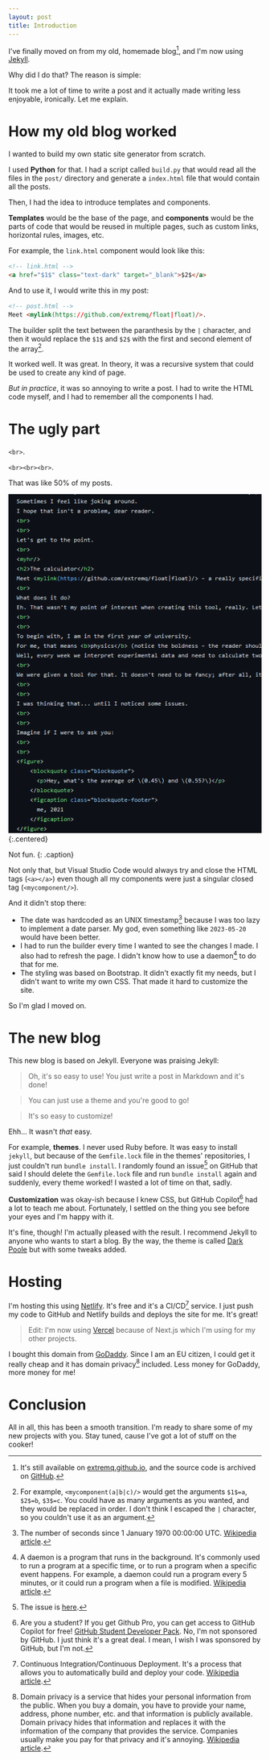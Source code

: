 ```yaml
---
layout: post
title: Introduction
---
```


I've finally moved on from my old, homemade blog[^old-blog], and I'm now using [Jekyll](https://jekyllrb.com/).

Why did I do that? The reason is simple:

It took me a lot of time to write a post and it actually made writing less enjoyable, ironically. Let me explain.

# How my old blog worked

I wanted to build my own static site generator from scratch. 

I used **Python** for that. I had a script called `build.py` that would read all the files in the `post/` directory and generate a `index.html` file that would contain all the posts.

Then, I had the idea to introduce templates and components.

**Templates** would be the base of the page, and **components** would be the parts of code that would be reused in multiple pages, such as custom links, horizontal rules, images, etc.

For example, the `link.html` component would look like this:

```html
<!-- link.html -->
<a href="$1$" class="text-dark" target="_blank">$2$</a>
```
And to use it, I would write this in my post:

```html
<!-- post.html -->
Meet <mylink(https://github.com/extremq/float|float)/>.
```

The builder split the text between the paranthesis by the `|` character, and then it would replace the `$1$` and `$2$` with the first and second element of the array[^explanation].

It worked well. It was great. In theory, it was a recursive system that could be used to create any kind of page.

*But in practice*, it was so annoying to write a post. I had to write the HTML code myself, and I had to remember all the components I had.

# The ugly part
`<br>`. 

`<br><br><br>`. 

That was like 50% of my posts.

![br](/assets/images/001/uglycode.webp){:.centered}

Not fun.
{: .caption}

Not only that, but Visual Studio Code would always try and close the HTML tags (`<a></a>`) even though all my components were just a singular closed tag (`<mycomponent/>`).

And it didn't stop there:
- The date was hardcoded as an UNIX timestamp[^unix-timestamp] because I was too lazy to implement a date parser. My god, even something like `2023-05-20` would have been better.
- I had to run the builder every time I wanted to see the changes I made. I also had to refresh the page. I didn't know how to use a daemon[^daemon] to do that for me.
- The styling was based on Bootstrap. It didn't exactly fit my needs, but I didn't want to write my own CSS. That made it hard to customize the site.

So I'm glad I moved on.

# The new blog
This new blog is based on Jekyll. Everyone was praising Jekyll:

> Oh, it's so easy to use! You just write a post in Markdown and it's done!

> You can just use a theme and you're good to go!

> It's so easy to customize!

Ehh... It wasn't *that* easy.

For example, **themes**. I never used Ruby before. It was easy to install `jekyll`, but because of the `Gemfile.lock` file in the themes' repositories, I just couldn't run `bundle install`. I randomly found an issue[^issue] on GitHub that said I should delete the `Gemfile.lock` file and run `bundle install` again and suddenly, every theme worked! I wasted a lot of time on that, sadly.

**Customization** was okay-ish because I knew CSS, but GitHub Copilot[^copilot] had a lot to teach me about. Fortunately, I settled on the thing you see before your eyes and I'm happy with it.

It's fine, though! I'm actually pleased with the result. I recommend Jekyll to anyone who wants to start a blog. By the way, the theme is called [Dark Poole](https://github.com/andrewhwanpark/dark-poole) but with some tweaks added.

# Hosting
I'm hosting this using [Netlify](https://netlify.com). It's free and it's a CI/CD[^ci-cd] service. I just push my code to GitHub and Netlify builds and deploys the site for me. It's great!

> Edit: I'm now using [Vercel](https://vercel.com) because of Next.js which I'm using for my other projects.

I bought this domain from [GoDaddy](https://godaddy.com). Since I am an EU citizen, I could get it really cheap and it has domain privacy[^domain-privacy] included. Less money for GoDaddy, more money for me!

# Conclusion
All in all, this has been a smooth transition. I'm ready to share some of my new projects with you. Stay tuned, cause I've got a lot of stuff on the cooker!

[^old-blog]: It's still available on [extremq.github.io](https://extremq.github.io), and the source code is archived on [GitHub](https://github.com/extremq/extremq.github.io).
[^explanation]: For example, `<mycomponent(a|b|c)/>` would get the arguments `$1$=a`, `$2$=b`, `$3$=c`. You could have as many arguments as you wanted, and they would be replaced in order. I don't think I escaped the `|` character, so you couldn't use it as an argument.
[^unix-timestamp]: The number of seconds since 1 January 1970 00:00:00 UTC. [Wikipedia article](https://en.wikipedia.org/wiki/Unix_time).
[^daemon]: A daemon is a program that runs in the background. It's commonly used to run a program at a specific time, or to run a program when a specific event happens. For example, a daemon could run a program every 5 minutes, or it could run a program when a file is modified. [Wikipedia article](https://en.wikipedia.org/wiki/Daemon_(computing)).
[^issue]: The issue is [here](https://github.com/poole/poole/issues/223).
[^copilot]: Are you a student? If you get Github Pro, you can get access to GitHub Copilot for free! [GitHub Student Developer Pack](https://education.github.com/pack). No, I'm not sponsored by GitHub. I just think it's a great deal. I mean, I wish I was sponsored by GitHub, but I'm not.
[^ci-cd]: Continuous Integration/Continuous Deployment. It's a process that allows you to automatically build and deploy your code. [Wikipedia article](https://en.wikipedia.org/wiki/CI/CD).
[^domain-privacy]: Domain privacy is a service that hides your personal information from the public. When you buy a domain, you have to provide your name, address, phone number, etc. and that information is publicly available. Domain privacy hides that information and replaces it with the information of the company that provides the service. Companies usually make you pay for that privacy and it's annoying. [Wikipedia article](https://en.wikipedia.org/wiki/Domain_privacy).